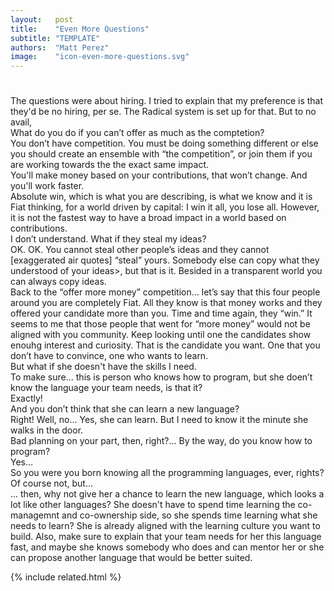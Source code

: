 ```yaml
---
layout:   post
title:    "Even More Questions"
subtitle: "TEMPLATE"
authors:  "Matt Perez"
image:    "icon-even-more-questions.svg"
---
```


<div style="display:none;">
 <p>Every time I talk about <span class="_paradigm">Fiat</span> and the co-ownership model a question always comes up that surprises me.</p>
</div>

<h1></h1>
 <div>The questions were about hiring. I tried to explain that my preference is that they'd be no hiring, per se. The <span class="_paradigm">Radical</span> system is set up for that. But to no avail,</div>
  <div class="_speakera">What do you do if you can&rsquo;t offer as much as the comptetion?</div>
  <div class="_speakerb">You don&rsquo;t have competition. You must be doing something different or else you should create an ensemble with &ldquo;the competition&rdquo;, or join them if you are working towards the the exact same impact.</div>
  <div class="_quotespan">You'll make money based on your contributions, that won&rsquo;t change. And you'll work faster.</div>
  <div><span class="_quotespanc">Absolute win</span>, which is what you are describing, is what we know and it is <span class="_paradigm">Fiat</span> thinking, for a world driven by capital: I win it all, you lose all. However, it is not the fastest way to have a broad impact in a world based on contributions.</div>
  <div class="_speakera">I don&rsquo;t understand. What if they steal my ideas?</div>
  <div class="_speakerb">OK. OK. You cannot steal other people&rsquo;s ideas and they cannot [exaggerated air quotes] &ldquo;steal&rdquo; yours. Somebody else can copy what they understood of your ideas>, but that is it. Besided in a transparent world you can always copy ideas.</div>
  <div class="_quotespanc">Back to the &ldquo;offer more money&rdquo; competition&hellip; let&rsquo;s say that this four people around you are completely <span class="_paradigm">Fiat</span>. All they know is that money works and they offered your candidate more than you. Time and time again, they &ldquo;win.&rdquo; It seems to me that those people that went for &ldquo;more money&rdquo; would not be aligned with you community. Keep looking until one the candidates show enouhg interest and curiosity. That is the candidate you want. One that you don&rsquo;t have to convince, one who wants to learn.</div>
  <div class="_speakera">But what if she doesn't have the skills I need.</div>
  <div class="_speakerb">To make sure&hellip; this is person who knows how to program, but she doen&rsquo;t know the language your team needs, is that it?</div>
  <div class="_speakera">Exactly!</div>
  <div class="_speakerb">And you don&rsquo;t think that she can learn a new language?</div>
  <div class="_speakera">Right! Well, no&hellip; Yes, she can learn. But I need to know it the minute she walks in the door.</div>
  <div class="_speakerb">Bad planning on your part, then, right?&hellip; By the way, do you know how to program?</div>
  <div class="_speakera">Yes&hellip;</div>
  <div class="_speakerb">So you were you born knowing all the programming languages, ever, rights?</div>
  <div class="_speakera">Of course not, but&hellip;</div>
  <div class="_speakerb">&hellip; then, why not give her a chance to learn the new language, which looks a lot like other languages? She doesn't have to spend time learning the co-managemnt and co-ownership side, so she spends time learning what she needs to learn? She is already aligned with the learning culture you want to build. Also, make sure to explain that your team needs for her this language fast, and maybe she knows somebody who does and can mentor her or she can propose another language that would be better suited.</div>

{% include related.html %}
